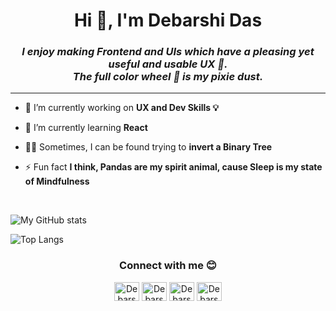 <h1 align="center">Hi 👋, I'm Debarshi Das</h1>
<i><h3 align="center">I enjoy making Frontend and UIs which have a pleasing yet useful and usable UX 💙.<br>The full color wheel 🎨 is my pixie dust. </h3></i>
<hr/>

- 🔭 I’m currently working on **UX and Dev Skills 💡**

- 🌱 I’m currently learning **React**

- 🏄‍♀️ Sometimes, I can be found trying to **invert a Binary Tree**

- ⚡ Fun fact **I think, Pandas are my spirit animal, cause Sleep is my state of Mindfulness**
<br/>


![My GitHub stats](https://github-readme-stats.vercel.app/api?username=DarkStark9000&hide=contribs,prs&show_icons=true&theme=radical)

![Top Langs](https://github-readme-stats.vercel.app/api/top-langs/?username=DarkStark9000&show_icons=true&theme=radical&layout=compact)
<br/>

<h3 align="center">Connect with me 😊</h3>
<p align="center">
<a href="https://instagram.com/thedebarshidas" target="blank">
<img align="center" src="https://raw.githubusercontent.com/rahuldkjain/github-profile-readme-generator/master/src/images/icons/Social/instagram.svg" alt="Debarshi Das Instagram" height="30" width="40" /></a>
<a href="https://leetcode.com/DarkStark9000/" target="blank">
<img align="center" src="https://raw.githubusercontent.com/rahuldkjain/github-profile-readme-generator/master/src/images/icons/Social/leet-code.svg" alt="Debarshi Das Leetcode" height="30" width="40" /></a>
<a href="https://twitter.com/thedebarshidas" target="blank">
<img align="center" src="https://raw.githubusercontent.com/rahuldkjain/github-profile-readme-generator/master/src/images/icons/Social/twitter.svg" alt="Debarshi Das Twitter" height="30" width="40" /></a>
<a href="https://www.linkedin.com/in/thedebarshidas/" target="blank">
<img align="center" src= "https://raw.githubusercontent.com/rahuldkjain/github-profile-readme-generator/master/src/images/icons/Social/linked-in-alt.svg" alt="Debarshi Das LinkedIn" height="30" width="40" /></a></p>